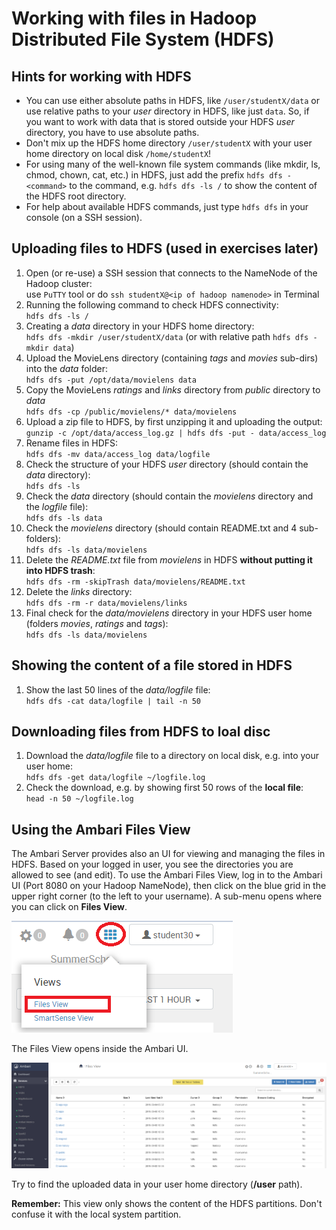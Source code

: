 # Working with files in Hadoop Distributed File System (HDFS)

## Hints for working with HDFS
* You can use either absolute paths in HDFS, like `/user/studentX/data` or use relative paths to your *user* directory in HDFS, like just `data`. So, if you want to work with data that is stored outside your HDFS *user* directory, you have to use absolute paths.
* Don't mix up the HDFS home directory `/user/studentX` with your user home directory on local disk `/home/studentX`!
* For using many of the well-known file system commands (like mkdir, ls, chmod, chown, cat, etc.) in HDFS, just add the prefix `hdfs dfs -<command>` to the command, e.g. `hdfs dfs -ls /` to show the content of the HDFS root directory.
* For help about available HDFS commands, just type `hdfs dfs` in your console (on a SSH session).

## Uploading files to HDFS (used in exercises later)
1. Open (or re-use) a SSH session that connects to the NameNode of the Hadoop cluster:  
use `PuTTY` tool or do `ssh studentX@<ip of hadoop namenode>` in Terminal
2. Running the following command to check HDFS connectivity:  
`hdfs dfs -ls /`
3. Creating a *data* directory in your HDFS home directory:  
`hdfs dfs -mkdir /user/studentX/data` (or with relative path `hdfs dfs -mkdir data`)
4. Upload the MovieLens directory (containing *tags* and *movies* sub-dirs) into the *data* folder:  
`hdfs dfs -put /opt/data/movielens data`
5. Copy the MovieLens *ratings* and *links* directory from *public* directory to *data*  
`hdfs dfs -cp /public/movielens/* data/movielens`
6. Upload a zip file to HDFS, by first unzipping it and uploading the output:  
`gunzip -c /opt/data/access_log.gz | hdfs dfs -put - data/access_log`
7. Rename files in HDFS:  
`hdfs dfs -mv data/access_log data/logfile`
8. Check the structure of your HDFS *user* directory (should contain the *data* directory):  
`hdfs dfs -ls`
9. Check the *data* directory (should contain the *movielens* directory and the *logfile* file):  
`hdfs dfs -ls data`
10. Check the *movielens* directory (should contain README.txt and 4 sub-folders):  
`hdfs dfs -ls data/movielens`
11. Delete the *README.txt* file from *movielens* in HDFS **without putting it into HDFS trash**:  
`hdfs dfs -rm -skipTrash data/movielens/README.txt`
12. Delete the *links* directory:  
`hdfs dfs -rm -r data/movielens/links`
13. Final check for the *data/movielens* directory in your HDFS user home (folders *movies*, *ratings* and *tags*):  
`hdfs dfs -ls data/movielens`

## Showing the content of a file stored in HDFS
1. Show the last 50 lines of the *data/logfile* file:  
`hdfs dfs -cat data/logfile | tail -n 50`

## Downloading files from HDFS to loal disc
1. Download the *data/logfile* file to a directory on local disk, e.g. into your user home:  
`hdfs dfs -get data/logfile ~/logfile.log`
2. Check the download, e.g. by showing first 50 rows of the **local file**:  
`head -n 50 ~/logfile.log`

## Using the Ambari Files View
The Ambari Server provides also an UI for viewing and managing the files in HDFS. Based on your logged in user, you see the directories you are allowed to see (and edit). To use the Ambari Files View, log in to the Ambari UI (Port 8080 on your Hadoop NameNode), then click on the blue grid in the upper right corner (to the left to your username). A sub-menu opens where you can click on **Files View**.  

![Ambari Files View](files-view.png "Ambari Files View")

The Files View opens inside the Ambari UI.  

![Ambari Files View](files-view2.png "Ambari Files View")

Try to find the uploaded data in your user home directory (**/user** path).  

**Remember:** This view only shows the content of the HDFS partitions. Don't confuse it with the local system partition.
